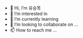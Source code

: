 
- 👋 Hi, I’m 유승목
- 👀 I’m interested in 
- 🌱 I’m currently learning 
- 💞️ I’m looking to collaborate on ...
- 📫 How to reach me ...

<!---
yoomok/yoomok is a ✨ special ✨ repository because its `README.md` (this file) appears on your GitHub profile.
You can click the Preview link to take a look at your changes.
--->
